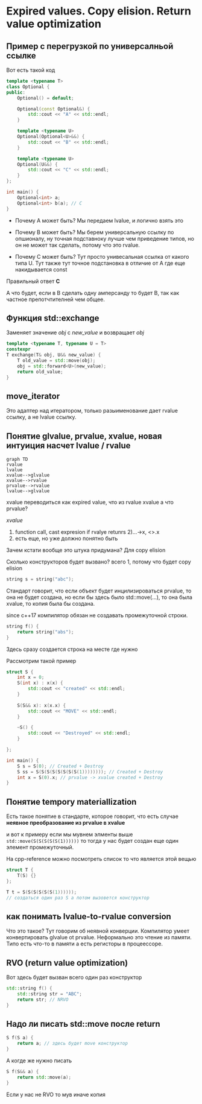 # Expired values. Copy elision. Return value optimization

## Пример с перегрузкой по универсалньой ссылке

Вот есть такой код

```c++
template <typename T>
class Optional {
public:
    Optional() = default;

    Optional(const Optional&) {
        std::cout << "A" << std::endl;
    }

    template <typename U>
    Optional(Optional<U>&&) {
        std::cout << "B" << std::endl;
    }

    template <typename U>
    Optional(U&&) {
        std::cout << "C" << std::endl;
    }
};

int main() {
    Optional<int> a;
    Optional<int> b(a); // C
}
```

- Почему А может быть? Мы передаем lvalue, и логично взять это

- Почему B может быть? Мы берем универсальную ссылку по опшионалу, ну точная подставноку лучше чем приведение типов, но он не может так сделать, потому что это rvalue.

- Почему С может быть? Тут просто унивесальная ссылка от какого типа U. Тут также тут точное подстановка в отличие от А где еще накидывается const

Правильный ответ **С**

А что будет, если в В сделать одну амперсанду то будет В, так как частное препотчтителней чем общее.

## Функция std::exchange

Заменяет значение *obj* c *new_value* и возвращает *obj*

```c++
template <typename T, typename U = T>
constexpr
T exchange(T& obj, U&& new_value) {
    T old_value = std::move(obj);
    obj = std::forward<U>(new_value);
    return old_value;
}
```

## move_iterator

Это адаптер над итератором, только разыименование дает rvalue ссылку, а не lvalue ссылку.

## Понятие glvalue, prvalue, xvalue, новая интуиция насчет lvalue / rvalue

```mermaid
graph TD
rvalue
lvalue
xvalue-->glvalue
xvalue-->rvalue
prvalue-->rvalue
lvalue-->glvalue
```

xvalue переводиться как expired value, что из rvalue xvalue а что prvalue?

*xvalue*
1) function call, cast expresion if rvalye retunrs
2)...->x, <>.x
3) есть еще, но уже должно понятно быть

Зачем кстати вообще это штука придумана? Для copy elision

Сколько конструкторов будет вызвано? всего 1, потому что будет copy elision

```c++
string s = string("abc");
```

Стандарт говорит, что если объект будет инцилизироваться prvalue, то она не будет создана, но если бы здесь было std::move(...), то она была xvalue, то копия была бы создана.

since c++17 компилятор обязан не создавать промежуточной строки.

```c++
string f() {
    return string("abs");
}
```

Здесь сразу создается строка на месте где нужно

Рассмотрим такой пример

```c++
struct S {
    int x = 0;
    S(int x) : x(x) {
        std::cout << "created" << std::endl;
    }
    
    S(S&& x): x(x.x) {
        std::cout << "MOVE" << std::endl;
    }

    ~S() {
        std::cout << "Destroyed" << std::endl;
    }

};

int main() {
    S s = S(0); // Created + Destroy
    S ss = S(S(S(S(S(S(S(S(1)))))))); // Created + Destroy
    int x = S(0).x; // prvalue -> xvalue created + Destroy
}
```

## Понятие tempory materiallization

Есть такое понятие в стандарте, которое говорит, что есть случае **неявное преобразование из prvalue в xvalue**

и вот к примеру если мы мувнем элменты выше
```std::move(S(S(S(S(S(1))))))``` то тогда у нас будет создан еще один элемент промежуточный.

На cpp-reference можно посмотреть список то что является этой вещью


```c++
struct T {
    T(S) {}
};

T t = S(S(S(S(S(S(1))))));
// создаться один раз S а потом вызовется конструктор
```

## как понимать lvalue-to-rvalue conversion

Что это такое? Тут говорим об неявной конверции. Компилятор умеет конвертировать glvalue ot prvalue. Неформально это чтение из памяти. Типо есть что-то в памяти а есть регисторы в процеессоре.

## RVO (return value optimization)

Вот здесь будет вызван всего один раз конструктор

```c++
std::string f() {
    std::string str = "ABC";
    return str; // NRVO
}
```

## Надо ли писать std::move после return

```c++
S f(S a) {
    return a; // здесь будет move конструктор
}
```

А когде же нужно писать

```c++
S f(S&& a) {
    return std::move(a);
}
```

Если у нас не RVO то мув иначе копия